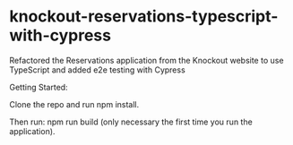 # knockout-reservations-typescript-with-cypress

Refactored the Reservations application from the Knockout website to use TypeScript and added e2e testing with Cypress

Getting Started:

Clone the repo and run npm install.

Then run: npm run build (only necessary the first time you run the application).

